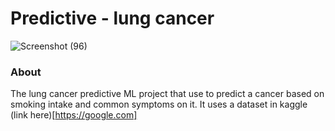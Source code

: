 # Predictive - lung cancer
![Screenshot (96)](https://github.com/nordszamora/predictive_lung_cancer/assets/100557534/29dfed55-6d9e-4147-8b73-6388e70375f6)
### About
The lung cancer predictive ML project that use to predict a cancer based on smoking intake and common symptoms on it. It uses a dataset in kaggle (link here)[https://google.com]
